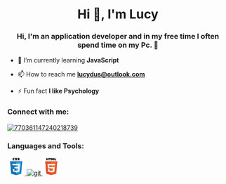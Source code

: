 <h1 align="center">Hi 👋, I'm Lucy</h1>
<h3 align="center">Hi, I'm an application developer and in my free time I often spend time on my Pc. 🦭</h3>

- 🌱 I’m currently learning **JavaScript**

- 📫 How to reach me **lucydus@outlook.com**

- ⚡ Fun fact **I like Psychology**

<h3 align="left">Connect with me:</h3>
<p align="left">
<a href="https://discord.gg/770361147240218739" target="blank"><img align="center" src="https://raw.githubusercontent.com/rahuldkjain/github-profile-readme-generator/master/src/images/icons/Social/discord.svg" alt="770361147240218739" height="30" width="40" /></a>
</p>

<h3 align="left">Languages and Tools:</h3>
<p align="left"> <a href="https://www.w3schools.com/css/" target="_blank" rel="noreferrer"> <img src="https://raw.githubusercontent.com/devicons/devicon/master/icons/css3/css3-original-wordmark.svg" alt="css3" width="40" height="40"/> </a> <a href="https://git-scm.com/" target="_blank" rel="noreferrer"> <img src="https://www.vectorlogo.zone/logos/git-scm/git-scm-icon.svg" alt="git" width="40" height="40"/> </a> <a href="https://www.w3.org/html/" target="_blank" rel="noreferrer"> <img src="https://raw.githubusercontent.com/devicons/devicon/master/icons/html5/html5-original-wordmark.svg" alt="html5" width="40" height="40"/> </a> </p>
